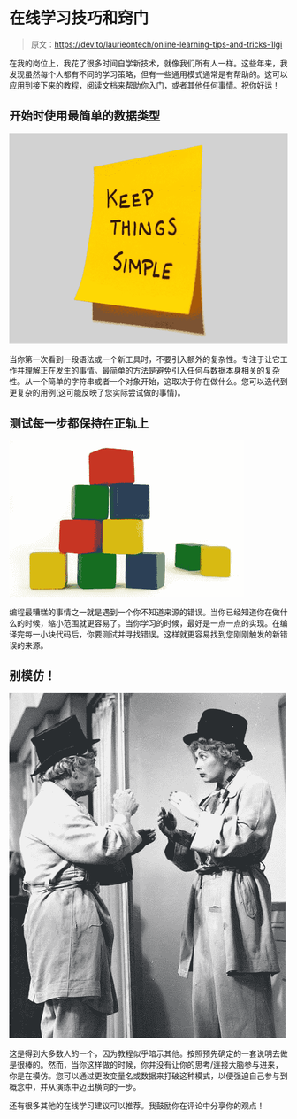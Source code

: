# 在线学习技巧和窍门

> 原文：<https://dev.to/laurieontech/online-learning-tips-and-tricks-1lgi>

在我的岗位上，我花了很多时间自学新技术，就像我们所有人一样。这些年来，我发现虽然每个人都有不同的学习策略，但有一些通用模式通常是有帮助的。这可以应用到接下来的教程，阅读文档来帮助你入门，或者其他任何事情。祝你好运！

## 开始时使用最简单的数据类型

[![Sticky note with the word simple](img/5025e9db242b7ed67ee0a6ea9fe7ec1e.png)](https://res.cloudinary.com/practicaldev/image/fetch/s--x9nqVFR7--/c_limit%2Cf_auto%2Cfl_progressive%2Cq_auto%2Cw_880/https://blog.tcea.org/wp-content/uploads/2018/04/simple.jpg)

当你第一次看到一段语法或一个新工具时，不要引入额外的复杂性。专注于让它工作并理解正在发生的事情。最简单的方法是避免引入任何与数据本身相关的复杂性。从一个简单的字符串或者一个对象开始，这取决于你在做什么。您可以迭代到更复杂的用例(这可能反映了您实际尝试做的事情)。

## 测试每一步都保持在正轨上

[![Children's wooden building blocks](img/ba7221cb1b16bb08f656af42a189de46.png)](https://res.cloudinary.com/practicaldev/image/fetch/s--5iNUPBP5--/c_limit%2Cf_auto%2Cfl_progressive%2Cq_auto%2Cw_880/https://www.getfilecloud.com/blog/wp-content/uploads/2014/01/building-blocks.jpg)

编程最糟糕的事情之一就是遇到一个你不知道来源的错误。当你已经知道你在做什么的时候，缩小范围就更容易了。当你学习的时候，最好是一点一点的实现。在编译完每一小块代码后，你要测试并寻找错误。这样就更容易找到您刚刚触发的新错误的来源。

## 别模仿！

[![I Love Lucy mimic scene](img/daa2960e1054dcd0dc217ff4d18a3346.png)](https://res.cloudinary.com/practicaldev/image/fetch/s--Lsp2d95w--/c_limit%2Cf_auto%2Cfl_progressive%2Cq_auto%2Cw_880/https://i.pinimg.com/originals/71/0d/2c/710d2c41e5f79bc8e25c6e4d09ef8897.jpg)

这是得到大多数人的一个，因为教程似乎暗示其他。按照预先确定的一套说明去做是很棒的。然而，当你这样做的时候，你并没有让你的思考/连接大脑参与进来，你是在模仿。您可以通过更改变量名或数据来打破这种模式，以便强迫自己参与到概念中，并从演练中迈出横向的一步。

还有很多其他的在线学习建议可以推荐。我鼓励你在评论中分享你的观点！